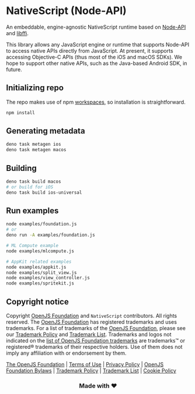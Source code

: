 # NativeScript (Node-API)

An embeddable, engine-agnostic NativeScript runtime based on [Node-API](https://nodejs.org/api/n-api.html) and [libffi](https://github.com/libffi/libffi).

This library allows any JavaScript engine or runtime that supports Node-API to access native APIs directly from JavaScript. At present, it supports accessing Objective-C APIs (thus most of the iOS and macOS SDKs). We hope to support other native APIs, such as the Java-based Android SDK, in future.

## Initializing repo

The repo makes use of npm [workspaces](https://docs.npmjs.com/cli/v10/using-npm/workspaces), so installation is straightforward.

```sh
npm install
```

## Generating metadata

```sh
deno task metagen ios
deno task metagen macos
```

## Building

```sh
deno task build macos
# or build for iOS
deno task build ios-universal
```

## Run examples

```sh
node examples/foundation.js
# or
deno run -A examples/foundation.js

# ML Compute example
node examples/mlcompute.js

# AppKit related examples
node examples/appkit.js
node examples/split_view.js
node examples/view_controller.js
node examples/spritekit.js
```

## Copyright notice

Copyright [OpenJS Foundation](https://openjsf.org) and `NativeScript` contributors. All rights reserved. The [OpenJS Foundation](https://openjsf.org) has registered trademarks and uses trademarks.  For a list of trademarks of the [OpenJS Foundation](https://openjsf.org), please see our [Trademark Policy](https://trademark-policy.openjsf.org/) and [Trademark List](https://trademark-list.openjsf.org/).  Trademarks and logos not indicated on the [list of OpenJS Foundation trademarks](https://trademark-list.openjsf.org) are trademarks™ or registered® trademarks of their respective holders. Use of them does not imply any affiliation with or endorsement by them.

[The OpenJS Foundation](https://openjsf.org/) | [Terms of Use](https://terms-of-use.openjsf.org/) | [Privacy Policy](https://privacy-policy.openjsf.org/) | [OpenJS Foundation Bylaws](https://bylaws.openjsf.org/) | [Trademark Policy](https://trademark-policy.openjsf.org/) | [Trademark List](https://trademark-list.openjsf.org/) | [Cookie Policy](https://www.linuxfoundation.org/cookies/)

<h3 align="center">Made with ❤️</h3>
